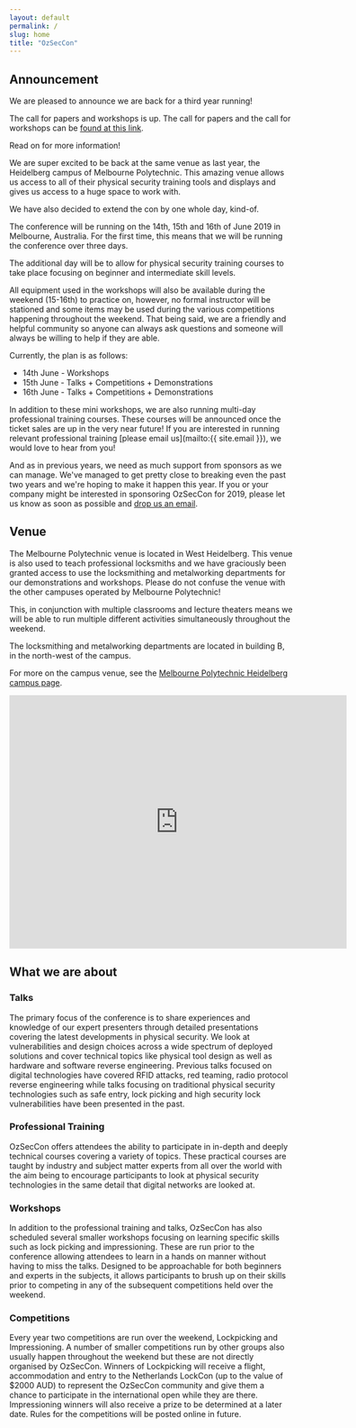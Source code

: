 ```yaml
---
layout: default
permalink: /
slug: home
title: "OzSecCon"
---
```


## Announcement

We are pleased to announce we are back for a third year running!

The call for papers and workshops is up. The call for papers and the call for workshops can be [found at this link](/cfpw/).


Read on for more information!

We are super excited to be back at the same venue as last year, the Heidelberg campus of Melbourne Polytechnic. This amazing venue allows us access to all of their physical security training tools and displays and gives us access to a huge space to work with.

We have also decided to extend the con by one whole day, kind-of.

The conference will be running on the 14th, 15th and 16th of June 2019 in Melbourne, Australia. For the first time, this means that we will be running the conference over three days.

The additional day will be to allow for physical security training courses to take place focusing on beginner and intermediate skill levels.

All equipment used in the workshops will also be available during the weekend (15-16th) to practice on, however, no formal instructor will be stationed and some items may be used during the various competitions happening throughout the weekend.
That being said, we are a friendly and helpful community so anyone can always ask questions and someone will always be willing to help if they are able.

Currently, the plan is as follows:

* 14th June - Workshops
* 15th June - Talks + Competitions + Demonstrations
* 16th June - Talks + Competitions + Demonstrations

In addition to these mini workshops, we are also running multi-day professional training courses.
These courses will be announced once the ticket sales are up in the very near future! If you are interested in running relevant professional training [please email us](mailto:{{ site.email }}), we would love to hear from you!


And as in previous years, we need as much support from sponsors as we can manage. We've managed to get pretty close to breaking even the past two years and we're hoping to make it happen this year. If you or your company might be interested in sponsoring OzSecCon for 2019, please let us know as soon as possible and [drop us an email](mailto:sponsors@ozseccon.com).



## Venue

The Melbourne Polytechnic venue is located in West Heidelberg. This venue is also used to teach professional locksmiths and we have graciously been granted access to use the locksmithing and metalworking departments for our demonstrations and workshops. Please do not confuse the venue with the other campuses operated by Melbourne Polytechnic!

This, in conjunction with multiple classrooms and lecture theaters means we will be able to run multiple different activities simultaneously throughout the weekend.

The locksmithing and metalworking departments are located in building B, in the north-west of the campus.

For more on the campus venue, see the [Melbourne Polytechnic Heidelberg campus page](https://www.melbournepolytechnic.edu.au/campuses/heidelberg).

<iframe src="https://www.google.com/maps/embed?pb=!1m18!1m12!1m3!1d1577.3547714693416!2d145.04346697620423!3d-37.74995787411971!2m3!1f0!2f0!3f0!3m2!1i1024!2i768!4f13.1!3m3!1m2!1s0x0%3A0x0!2zMzfCsDQ0JzU5LjkiUyAxNDXCsDAyJzQwLjQiRQ!5e0!3m2!1sen!2sau!4v1546592279329" width="600" height="450" frameborder="0" style="border:0" allowfullscreen></iframe>

## What we are about

### Talks
The primary focus of the conference is to share experiences and knowledge of our expert presenters through detailed presentations covering the latest developments in physical security. We look at vulnerabilities and design choices across a wide spectrum of deployed solutions and cover technical topics like physical tool design as well as hardware and software reverse engineering. Previous talks focused on digital technologies have covered RFID attacks, red teaming, radio protocol reverse engineering while talks focusing on traditional physical security technologies such as safe entry, lock picking and high security lock vulnerabilities have been presented in the past.


### Professional Training
OzSecCon offers attendees the ability to participate in in-depth and deeply technical courses covering a variety of topics. These practical courses are taught by industry and subject matter experts from all over the world with the aim being to encourage participants to look at physical security technologies in the same detail that digital networks are looked at.


### Workshops
In addition to the professional training and talks, OzSecCon has also scheduled several smaller workshops focusing on learning specific skills such as lock picking and impressioning. These are run prior to the conference allowing attendees to learn in a hands on manner without having to miss the talks. Designed to be approachable for both beginners and experts in the subjects, it allows participants to brush up on their skills prior to competing in any of the subsequent competitions held over the weekend.



### Competitions
Every year two competitions are run over the weekend, Lockpicking and Impressioning. A number of smaller competitions run by other groups also usually happen throughout the weekend but these are not directly organised by OzSecCon. Winners of Lockpicking will receive a flight, accommodation and entry to the Netherlands LockCon (up to the value of $2000 AUD) to represent the OzSecCon community and give them a chance to participate in the international open while they are there. Impressioning winners will also receive a prize to be determined at a later date.
Rules for the competitions will be posted online in future.
